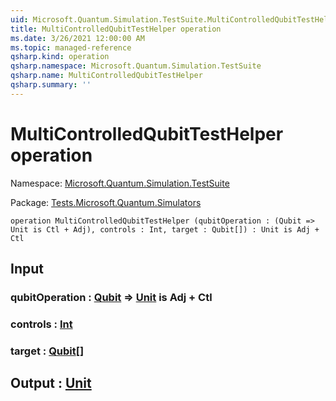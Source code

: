 ```yaml
---
uid: Microsoft.Quantum.Simulation.TestSuite.MultiControlledQubitTestHelper
title: MultiControlledQubitTestHelper operation
ms.date: 3/26/2021 12:00:00 AM
ms.topic: managed-reference
qsharp.kind: operation
qsharp.namespace: Microsoft.Quantum.Simulation.TestSuite
qsharp.name: MultiControlledQubitTestHelper
qsharp.summary: ''
---
```


# MultiControlledQubitTestHelper operation

Namespace: [Microsoft.Quantum.Simulation.TestSuite](xref:Microsoft.Quantum.Simulation.TestSuite)

Package: [Tests.Microsoft.Quantum.Simulators](https://nuget.org/packages/Tests.Microsoft.Quantum.Simulators)




```qsharp
operation MultiControlledQubitTestHelper (qubitOperation : (Qubit => Unit is Ctl + Adj), controls : Int, target : Qubit[]) : Unit is Adj + Ctl
```


## Input

### qubitOperation : [Qubit](xref:microsoft.quantum.lang-ref.qubit) => [Unit](xref:microsoft.quantum.lang-ref.unit)  is Adj + Ctl




### controls : [Int](xref:microsoft.quantum.lang-ref.int)




### target : [Qubit](xref:microsoft.quantum.lang-ref.qubit)[]





## Output : [Unit](xref:microsoft.quantum.lang-ref.unit)

